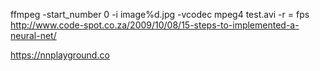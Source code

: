 ffmpeg -start_number 0 -i image%d.jpg -vcodec mpeg4 test.avi
-r = fps
http://www.code-spot.co.za/2009/10/08/15-steps-to-implemented-a-neural-net/

https://nnplayground.co